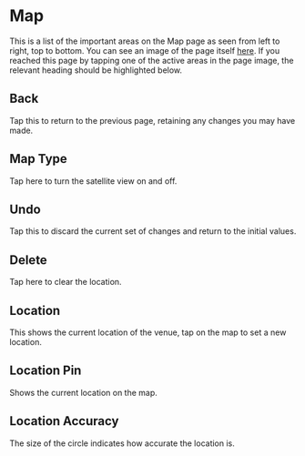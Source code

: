 ﻿# Map

This is a list of the important areas on the Map page as seen from left to right, top to bottom. You can see an image of the page itself [here](mappage.html). If you reached this page by tapping one of the active areas in the page image, the relevant heading should be highlighted below.

## Back

Tap this to return to the previous page, retaining any changes you may have made. 

## Map Type

Tap here to turn the satellite view on and off. 

## Undo

Tap this to discard the current set of changes and return to the initial values.

## Delete

Tap here to clear the location.

## Location

This shows the current location of the venue, tap on the map to set a new location.

## Location Pin

Shows the current location on the map.

## Location Accuracy

The size of the circle indicates how accurate the location is.